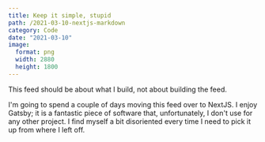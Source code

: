 ```yaml
---
title: Keep it simple, stupid
path: /2021-03-10-nextjs-markdown
category: Code
date: "2021-03-10"
image:
  format: png
  width: 2880
  height: 1800
---
```


This feed should be about what I build, not about building the feed.

I'm going to spend a couple of days moving this feed over to NextJS. I enjoy Gatsby; it is a fantastic piece of software that, unfortunately, I don't use for any other project. I find myself a bit disoriented every time I need to pick it up from where I left off.
